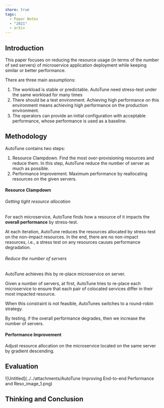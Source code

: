 ```yaml
---
share: true
tags:
  - Paper Notes
  - "2021"
  - arXiv
---
```


## Introduction

This paper focuses on reducing the resource usage (in terms of the number of sed servers) of microservice application deployment while keeping similar or better performance.

There are three main assumptions:

1. The workload is stable or predictable. AutoTune need stress-test under the same workload for many times
2. There should be a test environment. Achieving high performance on this environment means achieving high performance on the production environment.
3. The operators can provide an initial configuration with acceptable performance, whose performance is used as a baseline.

## Methodology

AutoTune contains two steps:

1. Resource Clampdown. Find the most over-provisioning resources and reduce them. In this step, AutoTune reduce the number of server as much as possible.
2. Performance Improvement. Maximum performance by reallocating resources on the given servers.

#### Resource Clampdown

###### Getting tight resource allocation

For each microservice, AutoTune finds how a resource of it impacts the **overall performance** by stress-test.

At each iteration, AutoTune reduces the resources allocated by stress-test on the non-impact resources. In the end, there are no non-impact resources, i.e., a stress test on any resources causes performance degradation.

###### Reduce the number of servers

AutoTune achieves this by re-place microservice on server.

Given a number of servers, at first, AutoTune tries to re-place each microservice to ensure that each pair of colocated services differ in their most impacted resource.

When this constraint is not feasible, AutoTunes switches to a round-robin strategy.

By testing, if the overall performance degrades, then we increase the number of servers.

#### Performance Improvement

Adjust resource allocation on the microservice located on the same server by gradient descending.

## Evaluation

![Untitled](../../attachments/AutoTune Improving End-to-end Performance and Reso_image_1.png)

## Thinking and Conclusion